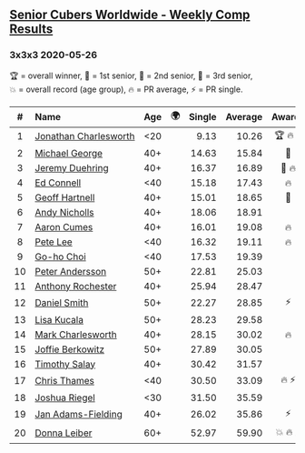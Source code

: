 <style>table {white-space: nowrap;}</style>
<link rel="stylesheet" type="text/css" href="/scw-comp/css/flags.css" />

## [Senior Cubers Worldwide - Weekly Comp Results](/scw-comp/results/)
### 3x3x3 2020-05-26

<span style="white-space: nowrap;">🏆 = overall winner</span>, <span style="white-space: nowrap;">🥇 = 1st senior</span>, <span style="white-space: nowrap;">🥈 = 2nd senior</span>, <span style="white-space: nowrap;">🥉 = 3rd senior</span>, <span style="white-space: nowrap;">💥 = overall record (age group)</span>, <span style="white-space: nowrap;">🔥 = PR average</span>, <span style="white-space: nowrap;">⚡ = PR single</span>.

| # | Name | Age | 🌍 | Single | Average | Awards | Solve 1 | Solve 2 | Solve 3 | Solve 4 | Solve 5 | Video |
| :--: | :-- | :--: | :--: | --: | --: | :--: | --: | --: | --: | --: | --: | :-- |
| 1 | [Jonathan Charlesworth](../../persons/jonathan_charlesworth/333.md) | <20 | <i class="flag flag-AU" /> | 9.13 | 10.26 | 🏆 🔥 ⚡ | 9.65 | 10.65 | 11.81 | 9.13 | 10.48 | [Desktop](https://www.facebook.com/events/688407551989463/permalink/690761785087373) / [Mobile](https://m.facebook.com/events/688407551989463?view=permalink&id=690761785087373) |
| 2 | [Michael George](../../persons/michael_george/333.md) | 40+ | <i class="flag flag-GB" /> | 14.63 | 15.84 | 🥇 | 14.97 | 27.81 | 14.89 | 14.63 | 17.65 | [Desktop](https://www.facebook.com/events/688407551989463/permalink/691884088308476) / [Mobile](https://m.facebook.com/events/688407551989463?view=permalink&id=691884088308476) |
| 3 | [Jeremy Duehring](../../persons/jeremy_duehring/333.md) | 40+ | <i class="flag flag-US" /> | 16.37 | 16.89 | 🥈 🔥 | 17.10 | 18.50 | 16.57 | 16.99 | 16.37 | [Desktop](https://www.facebook.com/events/688407551989463/permalink/692481941582024) / [Mobile](https://m.facebook.com/events/688407551989463?view=permalink&id=692481941582024) |
| 4 | [Ed Connell](../../persons/ed_connell/333.md) | <40 | <i class="flag flag-IE" /> | 15.18 | 17.43 | 🔥 | 15.18 | 18.36 | 17.98 | 15.95 | 18.95 | [Desktop](https://www.facebook.com/events/688407551989463/permalink/691154921714726) / [Mobile](https://m.facebook.com/events/688407551989463?view=permalink&id=691154921714726) |
| 5 | [Geoff Hartnell](../../persons/geoff_hartnell/333.md) | 40+ | <i class="flag flag-GB" /> | 15.01 | 18.65 | 🥉 | 15.01 | 22.00 | 17.16 | 21.93 | 16.85 | [Desktop](https://www.facebook.com/events/637852836799991/permalink/639657566619518) / [Mobile](https://m.facebook.com/events/637852836799991?view=permalink&id=639657566619518) |
| 6 | [Andy Nicholls](../../persons/andy_nicholls/333.md) | 40+ | <i class="flag flag-GB" /> | 18.06 | 18.91 |  | 18.96 | 19.44 | 18.06 | 18.32 | 23.79 | [Desktop](https://www.facebook.com/events/688407551989463/permalink/690038688493016) / [Mobile](https://m.facebook.com/events/688407551989463?view=permalink&id=690038688493016) |
| 7 | [Aaron Cumes](../../persons/aaron_cumes/333.md) | 40+ | <i class="flag flag-GB" /> | 16.01 | 19.08 | 🔥 | 20.04 | 17.99 | 19.21 | 16.01 | 20.08 | [Desktop](https://www.facebook.com/events/688407551989463/permalink/688492338647651) / [Mobile](https://m.facebook.com/events/688407551989463?view=permalink&id=688492338647651) |
| 8 | [Pete Lee](../../persons/pete_lee/333.md) | <40 | <i class="flag flag-GB" /> | 16.32 | 19.11 | 🔥 | 16.32 | 18.94 | 18.58 | 26.85 | 19.82 | [Desktop](https://www.facebook.com/events/688407551989463/permalink/691224458374439) / [Mobile](https://m.facebook.com/events/688407551989463?view=permalink&id=691224458374439) |
| 9 | [Go-ho Choi](../../persons/go_ho_choi/333.md) | <40 | <i class="flag flag-KR" /> | 17.53 | 19.39 |  | 20.25 | 19.84 | 17.53 | 21.48 | 18.09 | [Desktop](https://www.facebook.com/events/688407551989463/permalink/692471158249769) / [Mobile](https://m.facebook.com/events/688407551989463?view=permalink&id=692471158249769) |
| 10 | [Peter Andersson](../../persons/peter_andersson/333.md) | 50+ | <i class="flag flag-SE" /> | 22.81 | 25.03 |  | 24.46 | 25.46 | 25.16 | 33.28 | 22.81 | [Desktop](https://www.facebook.com/events/688407551989463/permalink/689726021857616) / [Mobile](https://m.facebook.com/events/688407551989463?view=permalink&id=689726021857616) |
| 11 | [Anthony Rochester](../../persons/anthony_rochester/333.md) | 40+ | <i class="flag flag-AU" /> | 25.94 | 28.47 |  | 46.92 | 25.94 | 26.30 | 31.01 | 28.10 | [Desktop](https://www.facebook.com/events/688407551989463/permalink/690191521811066) / [Mobile](https://m.facebook.com/events/688407551989463?view=permalink&id=690191521811066) |
| 12 | [Daniel Smith](../../persons/daniel_smith/333.md) | 50+ | <i class="flag flag-US" /> | 22.27 | 28.85 | ⚡ | 29.73 | 27.85 | 28.98 | 22.27 | 29.71 | [Desktop](https://www.facebook.com/events/688407551989463/permalink/692476188249266) / [Mobile](https://m.facebook.com/events/688407551989463?view=permalink&id=692476188249266) |
| 13 | [Lisa Kucala](../../persons/lisa_kucala/333.md) | 50+ | <i class="flag flag-US" /> | 28.23 | 29.58 |  | 28.23 | 33.74 | 30.21 | 29.87 | 28.65 | [Desktop](https://www.facebook.com/events/688407551989463/permalink/691372318359653) / [Mobile](https://m.facebook.com/events/688407551989463?view=permalink&id=691372318359653) |
| 14 | [Mark Charlesworth](../../persons/mark_charlesworth/333.md) | 40+ | <i class="flag flag-AU" /> | 28.15 | 30.02 | 🔥 | 32.16 | 29.10 | 35.98 | 28.15 | 28.81 | [Desktop](https://www.facebook.com/events/688407551989463/permalink/690761785087373) / [Mobile](https://m.facebook.com/events/688407551989463?view=permalink&id=690761785087373) |
| 15 | [Joffie Berkowitz](../../persons/joffie_berkowitz/333.md) | 50+ | <i class="flag flag-ZA" /> | 27.89 | 30.05 |  | 27.89 | 29.52 | 31.34 | 29.29 | 34.89 | [Desktop](https://www.facebook.com/events/688407551989463/permalink/692740708222814) / [Mobile](https://m.facebook.com/events/688407551989463?view=permalink&id=692740708222814) |
| 16 | [Timothy Salay](../../persons/timothy_salay/333.md) | 40+ | <i class="flag flag-US" /> | 30.42 | 31.57 |  | 30.82 | 30.59 | 30.42 | 33.46 | 33.30 | [Desktop](https://www.facebook.com/BigTSpot/videos/10216079953102851) / [Mobile](https://m.facebook.com/BigTSpot/videos/10216079953102851) |
| 17 | [Chris Thames](../../persons/chris_thames/333.md) | <40 | <i class="flag flag-US" /> | 30.50 | 33.09 | 🔥 ⚡ | 34.29 | 33.64 | 38.59 | 30.50 | 31.35 | [Desktop](https://www.facebook.com/events/688407551989463/permalink/690336398463245) / [Mobile](https://m.facebook.com/events/688407551989463?view=permalink&id=690336398463245) |
| 18 | [Joshua Riegel](../../persons/joshua_riegel/333.md) | <30 | <i class="flag flag-US" /> | 31.50 | 35.59 |  | 37.97 | 34.46 | 31.50 | 34.33 | 43.37 | [Desktop](https://www.facebook.com/events/688407551989463/permalink/691824934981058) / [Mobile](https://m.facebook.com/events/688407551989463?view=permalink&id=691824934981058) |
| 19 | [Jan Adams-Fielding](../../persons/jan_adams_fielding/333.md) | 40+ | <i class="flag flag-GB" /> | 26.02 | 35.86 | ⚡ | 35.95 | 43.09 | 36.64 | 26.02 | 35.00 | [Desktop](https://www.facebook.com/events/688407551989463/permalink/692746381555580) / [Mobile](https://m.facebook.com/events/688407551989463?view=permalink&id=692746381555580) |
| 20 | [Donna Leiber](../../persons/donna_leiber/333.md) | 60+ | <i class="flag flag-US" /> | 52.97 | 59.90 | 💥 🔥 ⚡ | 1:05.28 | 52.97 | 1:09.73 | 54.84 | 59.57 | [Desktop](https://www.facebook.com/events/688407551989463/permalink/690851241745094) / [Mobile](https://m.facebook.com/events/688407551989463?view=permalink&id=690851241745094) |

<!-- Global site tag (gtag.js) - Google Analytics -->
<script async src="https://www.googletagmanager.com/gtag/js?id=UA-86348435-3"></script>
<script>window.dataLayer = window.dataLayer || []; function gtag() {dataLayer.push(arguments);} gtag('js', new Date()); gtag('config', 'UA-86348435-3');</script>
